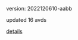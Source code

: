 version: 2022120610-aabb

updated 16 avds

[details](https://github.com/0x74f917491bfa7ebfa379/ali_avd_db/blob/master/change_log/2022/12/06/10/aabb.txt)